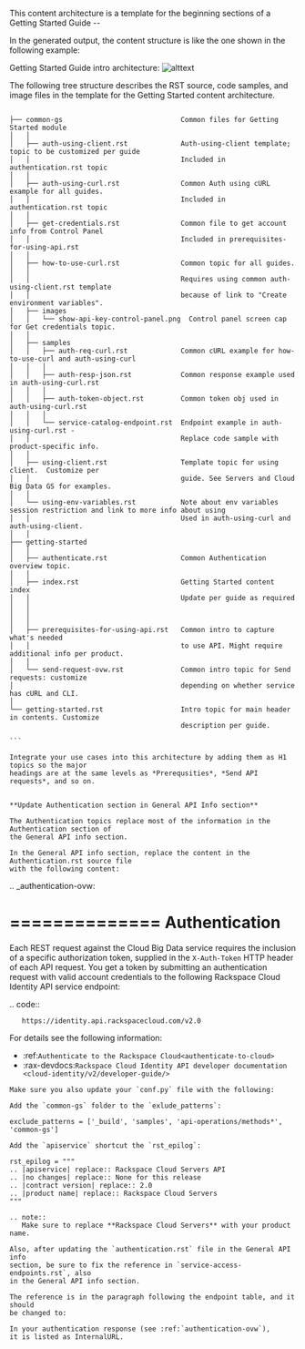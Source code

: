 This content architecture is a template for the beginning sections of a Getting Started Guide --

In the generated output, the content structure is like the one shown in the following example:

Getting Started Guide intro architecture:
![alttext](https://raw.githubusercontent.com/meker12/docs-common/master/templates/getting-started-intro-content.png "GS TOC")

The following tree structure describes the RST source, code samples, and image files
in the template for the Getting Started content architecture.

````

├── common-gs                             Common files for Getting Started module
│   │
│   ├── auth-using-client.rst             Auth-using-client template; topic to be customized per guide
│   │                                     Included in authentication.rst topic
│   │
│   ├── auth-using-curl.rst               Common Auth using cURL example for all guides.
│   │                                     Included in authentication.rst topic
│   │
│   ├── get-credentials.rst               Common file to get account info from Control Panel
│   │                                     Included in prerequisites-for-using-api.rst
│   │
│   ├── how-to-use-curl.rst               Common topic for all guides.
│   │
│   │                                     Requires using common auth-using-client.rst template
│   │                                     because of link to "Create environment variables".
│   ├── images
│   │   └── show-api-key-control-panel.png  Control panel screen cap for Get credentials topic.
│   │
│   ├── samples
│   │   ├── auth-req-curl.rst             Common cURL example for how-to-use-curl and auth-using-curl
│   │   │                                 
│   │   ├── auth-resp-json.rst            Common response example used in auth-using-curl.rst
│   │   │
│   │   ├── auth-token-object.rst         Common token obj used in auth-using-curl.rst
│   │   │   
│   │   └── service-catalog-endpoint.rst  Endpoint example in auth-using-curl.rst -
│   │                                     Replace code sample with product-specific info.
│   │
│   ├── using-client.rst                  Template topic for using client.  Customize per
│   │                                     guide. See Servers and Cloud Big Data GS for examples.
│   │            
│   └── using-env-variables.rst           Note about env variables session restriction and link to more info about using
│   │                                     Used in auth-using-curl and auth-using-client.
│   │
├── getting-started
│   │
│   ├── authenticate.rst                  Common Authentication overview topic.
│   │                                     
│   ├── index.rst                         Getting Started content index
│   │                                     Update per guide as required
│   │
│   │
│   │
│   ├── prerequisites-for-using-api.rst   Common intro to capture what's needed
│   │                                     to use API. Might require additional info per product.
│   │
│   └── send-request-ovw.rst              Common intro topic for Send requests: customize  
│                                         depending on whether service has cURL and CLI.
│
└── getting-started.rst                   Intro topic for main header in contents. Customize
                                          description per guide.

```

Integrate your use cases into this architecture by adding them as H1 topics so the major
headings are at the same levels as *Prerequsities*, *Send API requests*, and so on.


**Update Authentication section in General API Info section**

The Authentication topics replace most of the information in the Authentication section of
the General API info section.

In the General API info section, replace the content in the Authentication.rst source file
with the following content:

````
.. _authentication-ovw:

==============
Authentication
==============

Each REST request against the Cloud Big Data service requires the inclusion of a specific
authorization token, supplied in the ``X-Auth-Token`` HTTP header of each API request.
You get a token by submitting an authentication request with valid account credentials to
the following Rackspace Cloud Identity API service endpoint:

.. code::

       https://identity.api.rackspacecloud.com/v2.0

For details see the following information:

- :ref:`Authenticate to the Rackspace Cloud<authenticate-to-cloud>`
- :rax-devdocs:`Rackspace Cloud Identity API developer documentation
  <cloud-identity/v2/developer-guide/>`


````
Make sure you also update your `conf.py` file with the following:

Add the `common-gs` folder to the `exlude_patterns`:

exclude_patterns = ['_build', 'samples', 'api-operations/methods*', 'common-gs']

Add the `apiservice` shortcut the `rst_epilog`:

rst_epilog = """
.. |apiservice| replace:: Rackspace Cloud Servers API
.. |no changes| replace:: None for this release
.. |contract version| replace:: 2.0
.. |product name| replace:: Rackspace Cloud Servers
"""

.. note::
   Make sure to replace **Rackspace Cloud Servers** with your product name.

Also, after updating the `authentication.rst` file in the General API info
section, be sure to fix the reference in `service-access-endpoints.rst`, also
in the General API info section.

The reference is in the paragraph following the endpoint table, and it should
be changed to:

In your authentication response (see :ref:`authentication-ovw`),
it is listed as InternalURL.
